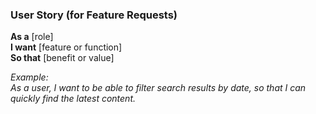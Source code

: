 <!-- https://docs.github.com/en/communities/using-templates-to-encourage-useful-issues-and-pull-requests/configuring-issue-templates-for-your-repository -->

### User Story (for Feature Requests)
**As a** [role]  
**I want** [feature or function]  
**So that** [benefit or value]  

*Example:*  
_As a user, I want to be able to filter search results by date, so that I can quickly find the latest content._

